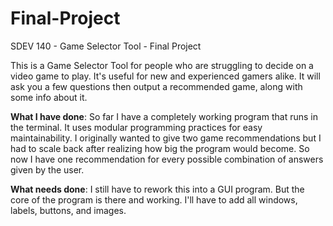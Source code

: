 # Final-Project
SDEV 140 - Game Selector Tool - Final Project

This is a Game Selector Tool for people who are struggling to decide on a video game to play. It's useful for new and experienced gamers alike. It will ask you a few questions then output a recommended game, along with some info about it.


**What I have done**:
So far I have a completely working program that runs in the terminal. It uses modular programming practices for easy maintainability. I originally wanted to give two game recommendations but I had to scale back after realizing how big the program would become. So now I have one recommendation for every possible combination of answers given by the user.

**What needs done**:
I still have to rework this into a GUI program. But the core of the program is there and working. I'll have to add all windows, labels, buttons, and images.
